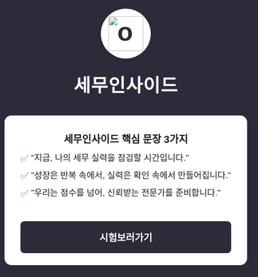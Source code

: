 <!DOCTYPE html>
<html lang="ko">
<head>
  <meta charset="UTF-8">
  <title>세무인사이드 - 청년 세무역량 강화</title>
  <style>
    html, body {
      height: 100%;
      margin: 0;
      padding: 0;
      font-family: 'Noto Sans KR', sans-serif;
      background: #2d2a3a;
    }
    body {
      display: flex;
      align-items: center;
      justify-content: center;
    }
    .center-wrap {
      display: flex;
      flex-direction: column;
      align-items: center;
      justify-content: center;
      background: none;
    }
    .logo {
      width: 100px;
      height: 100px;
      border-radius: 50%;
      background: #fff;
      display: flex;
      align-items: center;
      justify-content: center;
      margin-bottom: 24px;
      font-size: 3.2rem;
      color: #2d2a3a;
      font-weight: bold;
      box-shadow: 0 2px 8px rgba(0,0,0,0.08);
    }
    .service-name {
      font-size: 2.3rem;
      font-weight: bold;
      letter-spacing: 1px;
      color: #fff;
      margin-bottom: 36px;
      text-align: center;
    }
    .desc {
      background: #fff;
      border-radius: 14px;
      padding: 32px 32px 24px 32px;
      box-shadow: 0 2px 12px rgba(0,0,0,0.07);
      text-align: center;
      max-width: 430px;
      margin-bottom: 24px;
      position: relative;
    }
    .desc-title {
      font-size: 1.25rem;
      font-weight: bold;
      display: flex;
      align-items: center;
      justify-content: center;
      margin-bottom: 10px;
    }
    .desc ol {
      margin: 0 0 18px 0;
      padding: 0;
      font-size: 1.08rem;
      display: inline-block;
      text-align: left;
    }
    .desc li {
      margin-bottom: 8px;
    }
    .btn {
      display: inline-block;
      padding: 18px 40px;
      background: #2d2a3a;
      color: #fff;
      border: none;
      border-radius: 8px;
      font-size: 1.2rem;
      font-weight: bold;
      cursor: pointer;
      transition: background 0.2s;
      text-decoration: none;
      margin-top: 18px;
      margin-left: 0;
    }
    .desc .btn {
      display: block;
      margin: 18px auto 0 auto;
    }
    .btn:hover {
      background: #1a1822;
    }
    @media (max-width: 600px) {
      .desc {
        padding: 18px 8px 14px 8px;
        max-width: 98vw;
      }
      .logo {
        width: 70px;
        height: 70px;
        font-size: 2.1rem;
      }
      .service-name {
        font-size: 1.3rem;
      }
    }
  </style>
</head>
<body>
  <div class="center-wrap">
    <div class="logo">
      <img src="https://em-content.zobj.net/source/microsoft-teams/363/owl_1f989.png" alt="owl" style="width:70px;height:70px;" />
    </div>
    <div class="service-name">세무인사이드</div>
    <div class="desc">
      <span class="desc-title">세무인사이드 핵심 문장 3가지</span>
      <ul style="list-style:none; padding:0; margin:0 0 18px 0; font-size:1.08rem; text-align:left; display:inline-block;">
        <li style="margin-bottom:8px;"><span style="color:#219653;font-size:1.2rem;vertical-align:-2px;">✅</span> "지금, 나의 세무 실력을 점검할 시간입니다."</li>
        <li style="margin-bottom:8px;"><span style="color:#219653;font-size:1.2rem;vertical-align:-2px;">✅</span> "성장은 반복 속에서, 실력은 확인 속에서 만들어집니다."</li>
        <li><span style="color:#219653;font-size:1.2rem;vertical-align:-2px;">✅</span> "우리는 점수를 넘어, 신뢰받는 전문가를 준비합니다."</li>
      </ul>
      <a class="btn" href="https://www.notion.so/231a2002c7578000974cc8fc086a7a91" target="_blank" rel="noopener noreferrer">시험보러가기</a>
    </div>
  </div>
</body>
</html>
